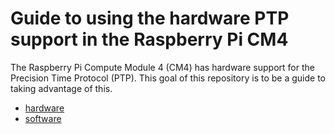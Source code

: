 # Guide to using the hardware PTP support in the Raspberry Pi CM4

The Raspberry Pi Compute Module 4 (CM4) has hardware support for the Precision Time Protocol (PTP).
This goal of this repository is to be a guide to taking advantage of this.

* [hardware](hardware.md)
* [software](software.md)

